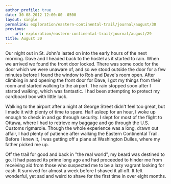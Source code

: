 ```yaml
---
author_profile: true
date: 30-08-2012 12:00:00 -0500
layout: single
permalink: exploration/eastern-continental-trail/journal/august/30
previous:
    url: exploration/eastern-continental-trail/journal/august/29
title: August 30
---
```

Our night out in St. John's lasted on into the early hours of the next morning. Dave and I headed back to the hostel as it started to rain. When we arrived we found the front door locked. There was some code for the door which we were unaware of, and so we stood outside the door for a few minutes before I found the window to Rob and Dave's room open.
After climbing in and opening the front door for Dave, I got my things from their room and started walking to the airport. The rain stopped soon after I started walking, which was fantastic. I had been attempting to protect my cardboard box with little luck.

Walking to the airport after a night at George Street didn't feel too great, but I made it with plenty of time to spare. Half asleep for an hour, I woke up enough to check in and go through security. I slept for most of the flight to Ottawa, where I had to retrieve my baggage and go through the U.S. Customs rigmarole. Though the whole experience was a long, drawn out affair, I had plenty of patience after walking the Eastern Continental Trail. Before I knew it, I was getting off a plane at Washington Dulles, where my father picked me up.

Off the trail for good and back in "the real world", my beard was destined to go. It had passed its prime long ago and had proceeded to hinder me from receiving aid from those who suspected me to be a lazy vagrant looking for cash. It survived for almost a week before I shaved it all off. It felt wonderful, yet sad and weird to shave for the first time in over eight months.